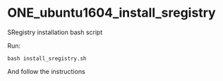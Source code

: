 # ONE_ubuntu1604_install_sregistry
SRegistry installation bash script

Run:
```
bash install_sregistry.sh
```
And follow the instructions
